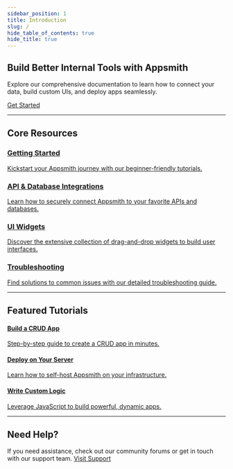 ```yaml
---
sidebar_position: 1
title: Introduction
slug: /
hide_table_of_contents: true
hide_title: true
---
```


<article class="landing-hero">
  <h1 class="landing-title">Build Better Internal Tools with Appsmith</h1>
  <p class="landing-subtitle">
    Explore our comprehensive documentation to learn how to connect your data, build custom UIs, and deploy apps seamlessly. 
  </p>
  <a class="landing-cta-button" href="/getting-started/tutorials/start-building">Get Started</a>
</article>

<hr className="gradient-hr"/>

## Core Resources

<div class="landing-resources-grid">
  <a href="/getting-started/tutorials/start-building" class="landing-resource-card">
    <h3>Getting Started</h3>
    <p>Kickstart your Appsmith journey with our beginner-friendly tutorials.</p>
  </a>
  <a href="/connect-data/overview" class="landing-resource-card">
    <h3>API & Database Integrations</h3>
    <p>Learn how to securely connect Appsmith to your favorite APIs and databases.</p>
  </a>
  <a href="/reference/widgets" class="landing-resource-card">
    <h3>UI Widgets</h3>
    <p>Discover the extensive collection of drag-and-drop widgets to build user interfaces.</p>
  </a>
  <a href="/help-and-support/troubleshooting-guide" class="landing-resource-card">
    <h3>Troubleshooting</h3>
    <p>Find solutions to common issues with our detailed troubleshooting guide.</p>
  </a>
</div>

<hr className="gradient-hr"/>

## Featured Tutorials

<div class="landing-featured-tutorials">
  <a href="/getting-started/tutorials/the-basics/connect-query-display-data" class="landing-tutorial-card">
    <h4>Build a CRUD App</h4>
    <p>Step-by-step guide to create a CRUD app in minutes.</p>
  </a>
  <a href="/getting-started/setup/installation-guides" class="landing-tutorial-card">
    <h4>Deploy on Your Server</h4>
    <p>Learn how to self-host Appsmith on your infrastructure.</p>
  </a>
  <a href="/write-code/overview" class="landing-tutorial-card">
    <h4>Write Custom Logic</h4>
    <p>Leverage JavaScript to build powerful, dynamic apps.</p>
  </a>
</div>

<hr className="landing-gradient"/>

## Need Help?

<div class="landing-help-text">
  If you need assistance, check out our community forums or get in touch with our support team. <a href="/product/support">Visit Support</a>
</div>